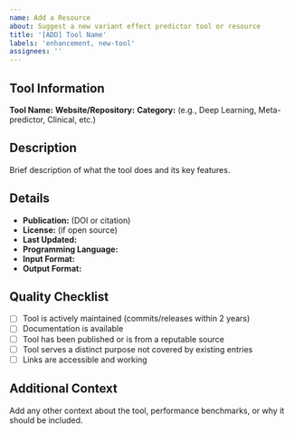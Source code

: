 ```yaml
---
name: Add a Resource
about: Suggest a new variant effect predictor tool or resource
title: '[ADD] Tool Name'
labels: 'enhancement, new-tool'
assignees: ''
---
```


## Tool Information

**Tool Name:** 
**Website/Repository:** 
**Category:** (e.g., Deep Learning, Meta-predictor, Clinical, etc.)

## Description
Brief description of what the tool does and its key features.

## Details
- **Publication:** (DOI or citation)
- **License:** (if open source)
- **Last Updated:** 
- **Programming Language:** 
- **Input Format:** 
- **Output Format:** 

## Quality Checklist
- [ ] Tool is actively maintained (commits/releases within 2 years)
- [ ] Documentation is available
- [ ] Tool has been published or is from a reputable source
- [ ] Tool serves a distinct purpose not covered by existing entries
- [ ] Links are accessible and working

## Additional Context
Add any other context about the tool, performance benchmarks, or why it should be included.